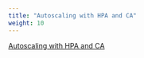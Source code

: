 ```yaml
---
title: "Autoscaling with HPA and CA"
weight: 10
---
```


[Autoscaling with HPA and CA](https://www.eksworkshop.com/beginner/080_scaling/)

